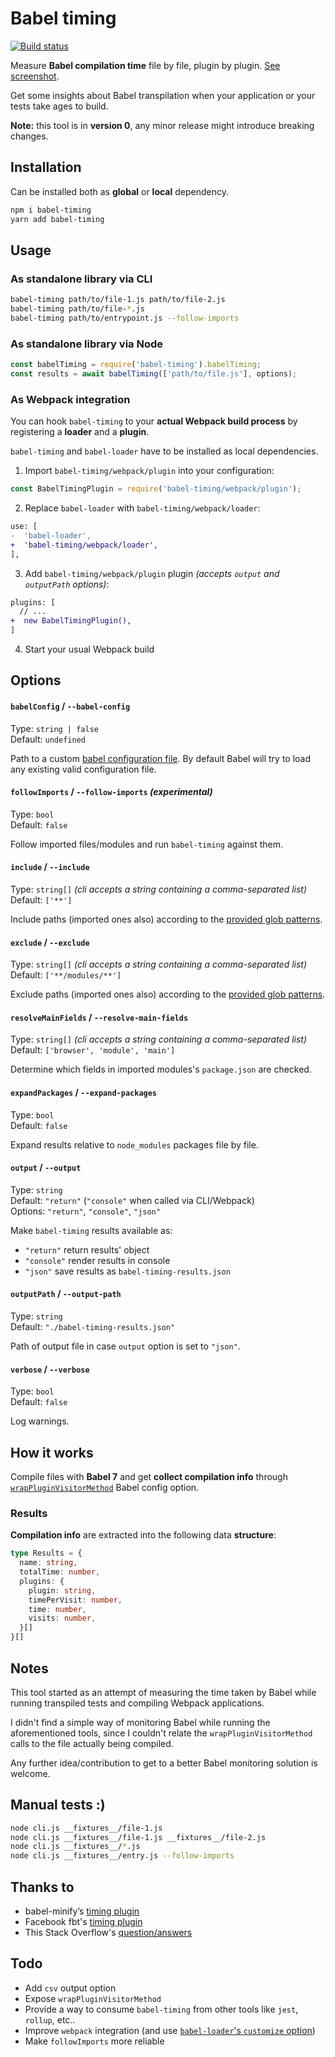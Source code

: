 # Babel timing

[![Build status][ci-badge]][ci]

Measure **Babel compilation time** file by file, plugin by plugin. [See screenshot](https://raw.githubusercontent.com/toomuchdesign/babel-timing/master/screenshot.png).

Get some insights about Babel transpilation when your application or your tests take ages to build.

**Note:** this tool is in **version 0**, any minor release might introduce breaking changes.

## Installation

Can be installed both as **global** or **local** dependency.

```bash
npm i babel-timing
yarn add babel-timing
```

## Usage

### As standalone library via CLI

```bash
babel-timing path/to/file-1.js path/to/file-2.js
babel-timing path/to/file-*.js
babel-timing path/to/entrypoint.js --follow-imports
```

### As standalone library via Node

```js
const babelTiming = require('babel-timing').babelTiming;
const results = await babelTiming(['path/to/file.js'], options);
```

### As Webpack integration

You can hook `babel-timing` to your **actual Webpack build process** by registering a **loader** and a **plugin**.

`babel-timing` and `babel-loader` have to be installed as local dependencies.

1. Import `babel-timing/webpack/plugin` into your configuration:
```js
const BabelTimingPlugin = require('babel-timing/webpack/plugin');
```

2. Replace `babel-loader` with `babel-timing/webpack/loader`:
```diff
use: [
-  'babel-loader',
+  'babel-timing/webpack/loader',
],
```

3. Add `babel-timing/webpack/plugin` plugin *(accepts `output` and `outputPath` options)*:

```diff
plugins: [
  // ...
+  new BabelTimingPlugin(),
]
```

4. Start your usual Webpack build

## Options

#### `babelConfig` / `--babel-config`

Type: `string | false`<br />
Default: `undefined`

Path to a custom [babel configuration file](https://babeljs.io/docs/en/options#configfile). By default Babel will try to load any existing valid configuration file.

#### `followImports` / `--follow-imports` *(experimental)*

Type: `bool`<br />
Default: `false`

Follow imported files/modules and run `babel-timing` against them.

#### `include` / `--include`
Type: `string[]` *(cli accepts a string containing a comma-separated list)*<br />
Default: `['**']`

Include paths (imported ones also) according to the [provided glob patterns](https://www.npmjs.com/package/glob#glob-primer).

#### `exclude` / `--exclude`
Type: `string[]` *(cli accepts a string containing a comma-separated list)*<br />
Default: `['**/modules/**']`

Exclude paths (imported ones also) according to the [provided glob patterns](https://www.npmjs.com/package/glob#glob-primer).

#### `resolveMainFields` / `--resolve-main-fields`

Type: `string[]` *(cli accepts a string containing a comma-separated list)*<br />
Default: `['browser', 'module', 'main']`

Determine which fields in imported modules's `package.json` are checked.

#### `expandPackages` / `--expand-packages`
Type: `bool`<br />
Default: `false`

Expand results relative to `node_modules` packages file by file.

#### `output` / `--output`

Type: `string`<br />
Default: `"return"` (`"console"` when called via CLI/Webpack)<br />
Options: `"return"`, `"console"`, `"json"`

Make `babel-timing` results available as:

- `"return"` return results' object
- `"console"` render results in console
- `"json"` save results as `babel-timing-results.json`

#### `outputPath` / `--output-path`
Type: `string`<br />
Default: `"./babel-timing-results.json"`

Path of output file in case `output` option is set to `"json"`.

#### `verbose` / `--verbose`
Type: `bool`<br />
Default: `false`

Log warnings.

## How it works

Compile files with **Babel 7** and get **collect compilation info** through [`wrapPluginVisitorMethod`](https://babeljs.io/docs/en/options#wrappluginvisitormethod) Babel config option.

### Results

**Compilation info** are extracted into the following data **structure**:

```typescript
type Results = {
  name: string,
  totalTime: number,
  plugins: {
    plugin: string,
    timePerVisit: number,
    time: number,
    visits: number,
  }[]
}[]
```

## Notes

This tool started as an attempt of measuring the time taken by Babel while running transpiled tests and compiling Webpack applications.

I didn't find a simple way of monitoring Babel while running the aforementioned tools, since I couldn't relate the `wrapPluginVisitorMethod` calls to the file actually being compiled.

Any further idea/contribution to get to a better Babel monitoring solution is welcome.

## Manual tests :)

```bash
node cli.js __fixtures__/file-1.js
node cli.js __fixtures__/file-1.js __fixtures__/file-2.js
node cli.js __fixtures__/*.js
node cli.js __fixtures__/entry.js --follow-imports
```

## Thanks to

- babel-minify’s [timing plugin](https://github.com/babel/minify/blob/babel-minify%400.5.0/scripts/plugin-timing.js)
- Facebook fbt's [timing plugin](https://github.com/facebookincubator/fbt/blob/20d627d6864dbd8cf8f188d84eb32ba324a81332/transform/util/time-plugins.js)
- This Stack Overflow's [question/answers](https://stackoverflow.com/questions/55537633/measure-babel-compilation-performance-per-file-or-module)


## Todo

- Add `csv` output option
- Expose `wrapPluginVisitorMethod`
- Provide a way to consume `babel-timing` from other tools like `jest`, `rollup`, etc..
- Improve `webpack` integration (and use [`babel-loader`'s `customize` option](https://github.com/babel/babel-loader#options))
- Make `followImports` more reliable

[ci-badge]: https://travis-ci.org/toomuchdesign/babel-timing.svg?branch=master
[ci]: https://travis-ci.org/toomuchdesign/babel-timing
